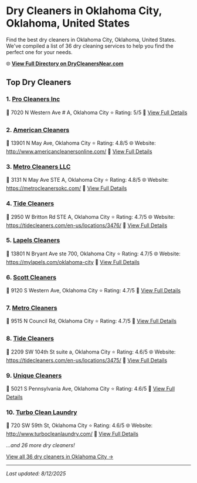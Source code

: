# Dry Cleaners in Oklahoma City, Oklahoma, United States

Find the best dry cleaners in Oklahoma City, Oklahoma, United States. We've compiled a list of 36 dry cleaning services to help you find the perfect one for your needs.

🌐 **[View Full Directory on DryCleanersNear.com](https://drycleanersnear.com/city/US/Oklahoma/Oklahoma%20City)**

## Top Dry Cleaners

### 1. [Pro Cleaners Inc](https://drycleanersnear.com/dryCleaner/687d9faf7c4eddf67e47ee58/pro-cleaners-inc)
📍 7020 N Western Ave # A, Oklahoma City
⭐ Rating: 5/5
🔗 [View Full Details](https://drycleanersnear.com/dryCleaner/687d9faf7c4eddf67e47ee58/pro-cleaners-inc)

### 2. [American Cleaners](https://drycleanersnear.com/dryCleaner/687d9f3c7c4eddf67e47ea8a/american-cleaners)
📍 13901 N May Ave, Oklahoma City
⭐ Rating: 4.8/5
🌐 Website: http://www.americancleanersonline.com/
🔗 [View Full Details](https://drycleanersnear.com/dryCleaner/687d9f3c7c4eddf67e47ea8a/american-cleaners)

### 3. [Metro Cleaners LLC](https://drycleanersnear.com/dryCleaner/687d9fca7c4eddf67e47ef3a/metro-cleaners-llc)
📍 3131 N May Ave STE A, Oklahoma City
⭐ Rating: 4.8/5
🌐 Website: https://metrocleanersokc.com/
🔗 [View Full Details](https://drycleanersnear.com/dryCleaner/687d9fca7c4eddf67e47ef3a/metro-cleaners-llc)

### 4. [Tide Cleaners](https://drycleanersnear.com/dryCleaner/687d9f367c4eddf67e47e9d2/tide-cleaners)
📍 2950 W Britton Rd STE A, Oklahoma City
⭐ Rating: 4.7/5
🌐 Website: https://tidecleaners.com/en-us/locations/3476/
🔗 [View Full Details](https://drycleanersnear.com/dryCleaner/687d9f367c4eddf67e47e9d2/tide-cleaners)

### 5. [Lapels Cleaners](https://drycleanersnear.com/dryCleaner/687d9f3e7c4eddf67e47eaa8/lapels-cleaners)
📍 13801 N Bryant Ave ste 700, Oklahoma City
⭐ Rating: 4.7/5
🌐 Website: https://mylapels.com/oklahoma-city
🔗 [View Full Details](https://drycleanersnear.com/dryCleaner/687d9f3e7c4eddf67e47eaa8/lapels-cleaners)

### 6. [Scott Cleaners](https://drycleanersnear.com/dryCleaner/687d9f3f7c4eddf67e47eac8/scott-cleaners)
📍 9120 S Western Ave, Oklahoma City
⭐ Rating: 4.7/5
🔗 [View Full Details](https://drycleanersnear.com/dryCleaner/687d9f3f7c4eddf67e47eac8/scott-cleaners)

### 7. [Metro Cleaners](https://drycleanersnear.com/dryCleaner/687d9f927c4eddf67e47ed7f/metro-cleaners)
📍 9515 N Council Rd, Oklahoma City
⭐ Rating: 4.7/5
🔗 [View Full Details](https://drycleanersnear.com/dryCleaner/687d9f927c4eddf67e47ed7f/metro-cleaners)

### 8. [Tide Cleaners](https://drycleanersnear.com/dryCleaner/687d9f2f7c4eddf67e47e8d1/tide-cleaners)
📍 2209 SW 104th St suite a, Oklahoma City
⭐ Rating: 4.6/5
🌐 Website: https://tidecleaners.com/en-us/locations/3475/
🔗 [View Full Details](https://drycleanersnear.com/dryCleaner/687d9f2f7c4eddf67e47e8d1/tide-cleaners)

### 9. [Unique Cleaners](https://drycleanersnear.com/dryCleaner/687d9f3b7c4eddf67e47ea77/unique-cleaners)
📍 5021 S Pennsylvania Ave, Oklahoma City
⭐ Rating: 4.6/5
🔗 [View Full Details](https://drycleanersnear.com/dryCleaner/687d9f3b7c4eddf67e47ea77/unique-cleaners)

### 10. [Turbo Clean Laundry](https://drycleanersnear.com/dryCleaner/687d9f667c4eddf67e47ec03/turbo-clean-laundry)
📍 720 SW 59th St, Oklahoma City
⭐ Rating: 4.6/5
🌐 Website: http://www.turbocleanlaundry.com/
🔗 [View Full Details](https://drycleanersnear.com/dryCleaner/687d9f667c4eddf67e47ec03/turbo-clean-laundry)


*...and 26 more dry cleaners!*

[View all 36 dry cleaners in Oklahoma City →](https://drycleanersnear.com/city/US/Oklahoma/Oklahoma%20City)

---

*Last updated: 8/12/2025*
